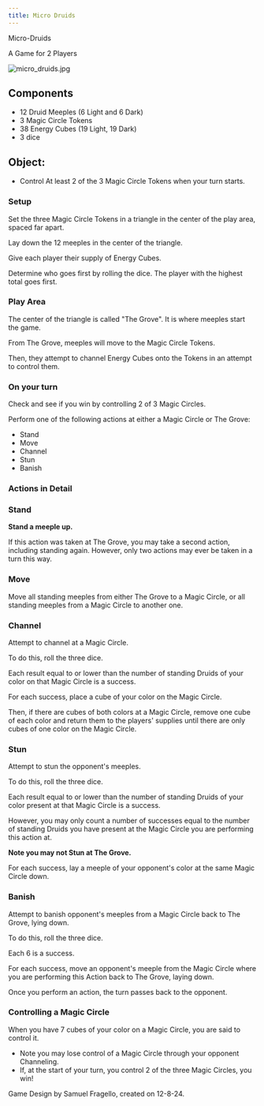 ```yaml
---
title: Micro Druids
---
```


Micro-Druids 

A Game for 2 Players

![micro_druids.jpg](/games/micro_druids.jpg)

## Components

- 12 Druid Meeples (6 Light and 6 Dark)
- 3 Magic Circle Tokens
- 38 Energy Cubes (19 Light, 19 Dark)
- 3 dice

## Object: 

- Control At least 2 of the 3 Magic Circle Tokens when your turn starts.

### Setup

Set the three Magic Circle Tokens in a triangle in the center of the play area, spaced far apart. 

Lay down the 12 meeples in the center of the triangle.

Give each player their supply of Energy Cubes.

Determine who goes first by rolling the dice. The player with the highest total goes first.


### Play Area

The center of the triangle is called "The Grove". It is where meeples start the game. 

From The Grove, meeples will move to the Magic Circle Tokens. 

Then, they attempt to channel Energy Cubes onto the Tokens in an attempt to control them.

### On your turn

Check and see if you win by controlling 2 of 3 Magic Circles.

Perform one of the following actions at either a Magic Circle or The Grove:

 - Stand
 - Move
 - Channel
 - Stun
 - Banish


### Actions in Detail

###  Stand

 **Stand a meeple up.**

 If this action was taken at The Grove, you may take a second action, including standing again.  However, only two actions may ever be taken in a turn this way.

### Move 

Move all standing meeples from either The Grove to a Magic Circle, or all standing meeples from a Magic Circle to another one.

### Channel

Attempt to channel at a Magic Circle. 

 To do this, roll the three dice. 

 Each result equal to or lower than the number of standing Druids of your color on that Magic Circle is a success.

 For each success, place a cube of your color on the Magic Circle.

 Then, if there are cubes of both colors at a Magic Circle, remove one cube of each color and return them to the players' supplies until there are only cubes of one color on the Magic Circle.

###  Stun

Attempt to stun the opponent's meeples. 

 To do this, roll the three dice.

 Each result equal to or lower than the number of standing Druids of your color present at that Magic Circle is a success. 

 However, you may only count a number of successes equal to the number of standing Druids you have present at the Magic Circle you are performing this action at. 

 **Note you may not Stun at The Grove.**

 For each success, lay a meeple of your opponent's color at the same Magic Circle down.

###  Banish

Attempt to banish opponent's meeples from a Magic Circle back to The Grove, lying down.

 To do this, roll the three dice. 

 Each 6 is a success.

 For each success, move an opponent's meeple from the Magic Circle where you are performing this Action back to The Grove, laying down.

Once you perform an action, the turn passes back to the opponent.

### Controlling a Magic Circle

 When you have 7 cubes of your color on a Magic Circle, you are said to control it. 
- Note you may lose control of a Magic Circle through your opponent Channeling.
- If, at the start of your turn, you control 2 of the three Magic Circles, you win!

Game Design by Samuel Fragello, created on 12-8-24.
